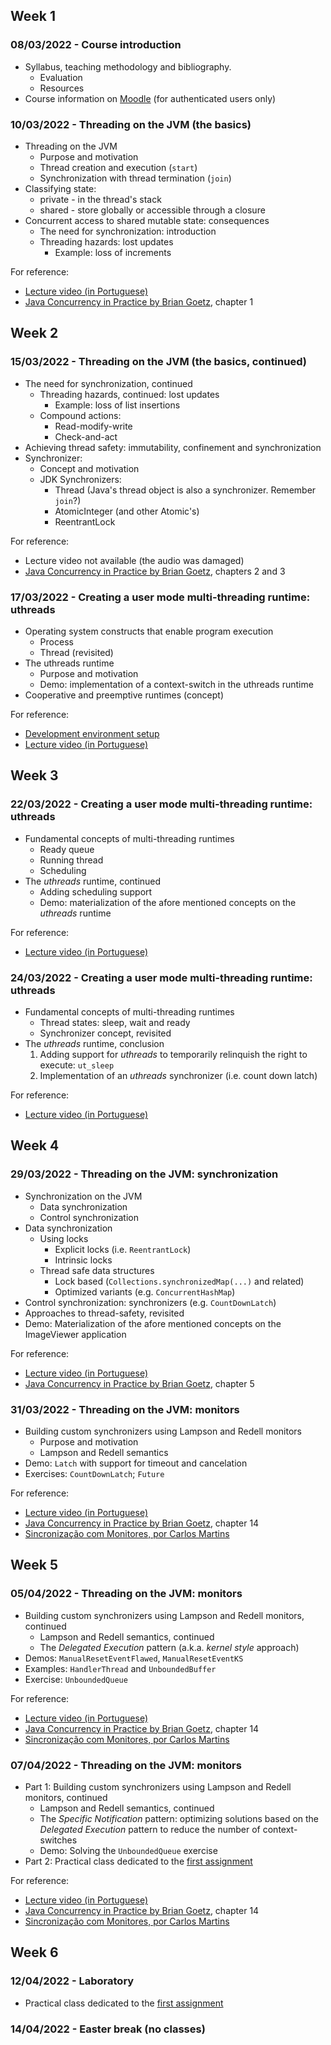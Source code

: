 
## Week 1
### 08/03/2022 - Course introduction
* Syllabus, teaching methodology and bibliography.
  * Evaluation
  * Resources
* Course information on [Moodle](https://2122moodle.isel.pt/course/view.php?id=5377) (for authenticated users only)

### 10/03/2022 - Threading on the JVM (the basics)
* Threading on the JVM
  * Purpose and motivation
  * Thread creation and execution (`start`)
  * Synchronization with thread termination (`join`)
* Classifying state: 
  * private - in the thread's stack
  * shared - store globally or accessible through a closure
* Concurrent access to shared mutable state: consequences
  * The need for synchronization: introduction
  * Threading hazards: lost updates
    * Example: loss of increments

For reference: 
  * [Lecture video (in Portuguese)](https://www.youtube.com/watch?v=M3sjLOJqC6w&list=PL8XxoCaL3dBiv-3pHZLbFGYsQiJa9X73o) 
  * [Java Concurrency in Practice by Brian Goetz](https://jcip.net/), chapter 1

## Week 2
### 15/03/2022 - Threading on the JVM (the basics, continued)
* The need for synchronization, continued
  * Threading hazards, continued: lost updates
    * Example: loss of list insertions 
  * Compound actions:
    * Read-modify-write
    * Check-and-act 
* Achieving thread safety: immutability, confinement and synchronization
* Synchronizer:
  * Concept and motivation
  * JDK Synchronizers:
    * Thread (Java's thread object is also a synchronizer. Remember `join`?)
    * AtomicInteger (and other Atomic's)
    * ReentrantLock

For reference: 
  * Lecture video not available (the audio was damaged)
  * [Java Concurrency in Practice by Brian Goetz](https://jcip.net/), chapters 2 and 3

### 17/03/2022 - Creating a user mode multi-threading runtime: uthreads
* Operating system constructs that enable program execution
  * Process
  * Thread (revisited)
* The uthreads runtime
  * Purpose and motivation
  * Demo: implementation of a context-switch in the uthreads runtime
* Cooperative and preemptive runtimes (concept)

For reference:
  * [Development environment setup](https://code.visualstudio.com/docs/remote/containers)
  * [Lecture video (in Portuguese)](https://www.youtube.com/watch?v=ddRqJ3HcLOo&list=PL8XxoCaL3dBiv-3pHZLbFGYsQiJa9X73o&index=2)

## Week 3   
### 22/03/2022 - Creating a user mode multi-threading runtime: uthreads
* Fundamental concepts of multi-threading runtimes
  * Ready queue
  * Running thread
  * Scheduling
* The _uthreads_ runtime, continued
  * Adding scheduling support
  * Demo: materialization of the afore mentioned concepts on the _uthreads_ runtime

For reference:
  * [Lecture video (in Portuguese)](https://www.youtube.com/watch?v=Pz0SES1aGts&list=PL8XxoCaL3dBiv-3pHZLbFGYsQiJa9X73o&index=3)

### 24/03/2022 - Creating a user mode multi-threading runtime: uthreads
* Fundamental concepts of multi-threading runtimes
  * Thread states: sleep, wait and ready
  * Synchronizer concept, revisited
* The _uthreads_ runtime, conclusion
  1. Adding support for _uthreads_ to temporarily relinquish the right to execute: `ut_sleep`
  2. Implementation of an _uthreads_ synchronizer (i.e. count down latch)

For reference:
  * [Lecture video (in Portuguese)](https://www.youtube.com/watch?v=f6qmKxZbjpo&list=PL8XxoCaL3dBiv-3pHZLbFGYsQiJa9X73o&index=4)

## Week 4   
### 29/03/2022 - Threading on the JVM: synchronization
* Synchronization on the JVM
  * Data synchronization
  * Control synchronization
* Data synchronization 
  * Using locks
    * Explicit locks (i.e. `ReentrantLock`)
    * Intrinsic locks
  * Thread safe data structures
    * Lock based (`Collections.synchronizedMap(...)` and related)
    * Optimized variants (e.g. `ConcurrentHashMap`)
* Control synchronization: synchronizers (e.g. `CountDownLatch`)
* Approaches to thread-safety, revisited
* Demo: Materialization of the afore mentioned concepts on the ImageViewer application

For reference:
  * [Lecture video (in Portuguese)](https://www.youtube.com/watch?v=wHACN3eRdcc&list=PL8XxoCaL3dBiv-3pHZLbFGYsQiJa9X73o&index=6)
  * [Java Concurrency in Practice by Brian Goetz](https://jcip.net/), chapter 5

### 31/03/2022 - Threading on the JVM: monitors
* Building custom synchronizers using Lampson and Redell monitors
  * Purpose and motivation
  * Lampson and Redell semantics
* Demo: `Latch` with support for timeout and cancelation
* Exercises: `CountDownLatch`; `Future`

For reference:
  * [Lecture video (in Portuguese)](https://www.youtube.com/watch?v=Ge0bFjOz4Ok&list=PL8XxoCaL3dBiv-3pHZLbFGYsQiJa9X73o&index=7)
  * [Java Concurrency in Practice by Brian Goetz](https://jcip.net/), chapter 14
  * [Sincronização com Monitores, por Carlos Martins](../docs/Synchronization_3rd.pdf)

## Week 5   
### 05/04/2022 - Threading on the JVM: monitors
* Building custom synchronizers using Lampson and Redell monitors, continued
  * Lampson and Redell semantics, continued
  * The _Delegated Execution_ pattern (a.k.a. _kernel style_ approach)
* Demos: `ManualResetEventFlawed`, `ManualResetEventKS`
* Examples: `HandlerThread` and `UnboundedBuffer`
* Exercise: `UnboundedQueue` 

For reference:
  * [Lecture video (in Portuguese)](https://www.youtube.com/watch?v=RUkT7WkWgl8&list=PL8XxoCaL3dBiv-3pHZLbFGYsQiJa9X73o&index=8)
  * [Java Concurrency in Practice by Brian Goetz](https://jcip.net/), chapter 14
  * [Sincronização com Monitores, por Carlos Martins](../docs/Synchronization_3rd.pdf)


### 07/04/2022 - Threading on the JVM: monitors
* Part 1: Building custom synchronizers using Lampson and Redell monitors, continued
  * Lampson and Redell semantics, continued
  * The _Specific Notification_ pattern: optimizing solutions based on the _Delegated Execution_ pattern to reduce the number of context-switches   
  * Demo: Solving the `UnboundedQueue` exercise
* Part 2: Practical class dedicated to the [first assignment](../docs/assignments/PC_s2122v_SE1.pdf)

For reference:
  * [Lecture video (in Portuguese)](https://www.youtube.com/watch?v=j-_kOqrOJU8&list=PL8XxoCaL3dBiv-3pHZLbFGYsQiJa9X73o&index=9)
  * [Java Concurrency in Practice by Brian Goetz](https://jcip.net/), chapter 14
  * [Sincronização com Monitores, por Carlos Martins](../docs/Synchronization_3rd.pdf)

## Week 6   
### 12/04/2022 - Laboratory
* Practical class dedicated to the [first assignment](../docs/assignments/PC_s2122v_SE1.pdf)

### 14/04/2022 - Easter break (no classes)

